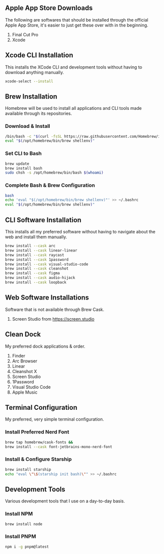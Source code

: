 ## Apple App Store Downloads
The following are softwares that should be installed through the official Apple App Store, it's easier to just get these over with in the beginning.

1. Final Cut Pro
2. Xcode

## Xcode CLI Installation
This installs the XCode CLI and development tools without having to download anything manually.

```bash
xcode-select --install
```

## Brew Installation
Homebrew will be used to install all applications and CLI tools made available through its repositories.

### Download & Install
```bash
/bin/bash -c "$(curl -fsSL https://raw.githubusercontent.com/Homebrew/install/HEAD/install.sh)"
eval "$(/opt/homebrew/bin/brew shellenv)"
```

### Set CLI to Bash

```bash
brew update
brew install bash
sudo chsh -s /opt/homebrew/bin/bash $(whoami)
```

### Complete Bash & Brew Configuration

```bash
bash
echo 'eval "$(/opt/homebrew/bin/brew shellenv)"' >> ~/.bashrc
eval "$(/opt/homebrew/bin/brew shellenv)"
```

## CLI Software Installation
This installs all my preferred software without having to navigate about the web and install them manually.

```bash
brew install --cask arc
brew install --cask linear-linear
brew install --cask raycast
brew install --cask 1password
brew install --cask visual-studio-code
brew install --cask cleanshot
brew install --cask figma
brew install --cask audio-hijack
brew install --cask loopback
```

## Web Software Installations
Software that is not available through Brew Cask.

1. Screen Studio from https://screen.studio

## Clean Dock
My preferred dock applications & order.

1. Finder
2. Arc Browser
3. Linear
4. Cleanshot X
5. Screen Studio
6. 1Password
7. Visual Studio Code
8. Apple Music

## Terminal Configuration
My preferred, very simple terminal configuration.

### Install Preferred Nerd Font

```bash
brew tap homebrew/cask-fonts &&
brew install --cask font-jetbrains-mono-nerd-font 
```

### Install & Configure Starship

```bash
brew install starship
echo "eval \"\$(starship init bash)\"" >> ~/.bashrc
```

## Development Tools
Various development tools that I use on a day-to-day basis.

### Install NPM

```bash
brew install node
```

### Install PNPM

```bash
npm i -g pnpm@latest
```

